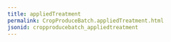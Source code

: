 ```yaml
---
title: appliedTreatment
permalink: CropProduceBatch.appliedTreatment.html
jsonid: cropproducebatch_appliedtreatment
---
```

